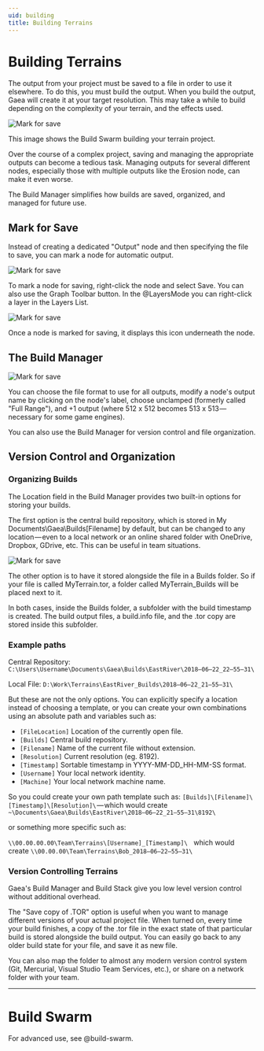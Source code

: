 ```yaml
---
uid: building
title: Building Terrains
---
```


# Building Terrains

The output from your project must be saved to a file in order to use it elsewhere. To do this, you must build the output. When you build the output, Gaea will create it at your target resolution. This may take a while to build depending on the complexity of your terrain, and the effects used.

<div class="small-image">

![Mark for save](/images/ui/Build-Progress.png)

This image shows the Build Swarm building your terrain project.

Over the course of a complex project, saving and managing the appropriate outputs can become a tedious task. Managing outputs for several different nodes, especially those with multiple outputs like the Erosion node, can make it even worse.

The Build Manager simplifies how builds are saved, organized, and managed for future use.

## Mark for Save

Instead of creating a dedicated "Output" node and then specifying the file to save, you can mark a node for automatic output.

![Mark for save](/images/ui/Build-Mark.png)

To mark a node for saving, right-click the node and select Save. You can also use the Graph Toolbar button. In the @LayersMode you can right-click a layer in the Layers List.

![Mark for save](/images/ui/Build-Marked.png)

</div>
Once a node is marked for saving, it displays this icon underneath the node.


## The Build Manager

![Mark for save](/images/ui/Build-Manager.png)


You can choose the file format to use for all outputs, modify a node's output name by clicking on the node's label, choose unclamped (formerly called "Full Range"), and +1 output (where 512 x 512 becomes 513 x 513 — necessary for some game engines).

You can also use the Build Manager for version control and file organization.

## Version Control and Organization

### Organizing Builds

The Location field in the Build Manager provides two built-in options for storing your builds.

The first option is the central build repository, which is stored in My Documents\Gaea\Builds\[Filename] by default, but can be changed to any location — even to a local network or an online shared folder with OneDrive, Dropbox, GDrive, etc. This can be useful in team situations.

![Mark for save](/images/Build-ExportedFiles.png)

The other option is to have it stored alongside the file in a Builds folder. So if your file is called MyTerrain.tor, a folder called MyTerrain_Builds will be placed next to it.

In both cases, inside the Builds folder, a subfolder with the build timestamp is created. The build output files, a build.info file, and the .tor copy are stored inside this subfolder.

### Example paths

Central Repository:
`C:\Users\Username\Documents\Gaea\Builds\EastRiver\2018–06–22_22–55–31\`

Local File:
`D:\Work\Terrains\EastRiver_Builds\2018–06–22_21–55–31\`

But these are not the only options. You can explicitly specify a location instead of choosing a template, or you can create your own combinations using an absolute path and variables such as:
* `[FileLocation]` Location of the currently open file.
* `[Builds]` Central build repository.
* `[Filename]` Name of the current file without extension.
* `[Resolution]` Current resolution (eg. 8192).
* `[Timestamp]` Sortable timestamp in YYYY-MM-DD_HH-MM-SS format.
* `[Username]` Your local network identity.
* `[Machine]` Your local network machine name.

So you could create your own path template such as:
```[Builds]\[Filename]\[Timestamp]\[Resolution]\``` — which would create ```~\Documents\Gaea\Builds\EastRiver\2018–06–22_21–55–31\8192\```

or something more specific such as:

```\\00.00.00.00\Team\Terrains\[Username]_[Timestamp]\ ```
 which would create ```\\00.00.00\Team\Terrains\Bob_2018–06–22–55–31\```

### Version Controlling Terrains

Gaea's Build Manager and Build Stack give you low level version control without additional overhead.

The "Save copy of .TOR" option is useful when you want to manage different versions of your actual project file. When turned on, every time your build finishes, a copy of the .tor file in the exact state of that particular build is stored alongside the build output. You can easily go back to any older build state for your file, and save it as new file.

You can also map the folder to almost any modern version control system (Git, Mercurial, Visual Studio Team Services, etc.), or share on a network folder with your team.

***

# Build Swarm
For advanced use, see @build-swarm.
